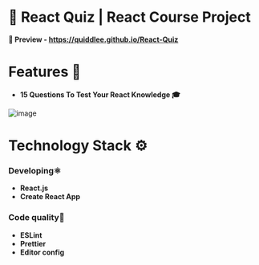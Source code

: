 # **🫶 React Quiz | React Course Project**

**👀 Preview - https://quiddlee.github.io/React-Quiz**

# Features 🚀
- **15 Questions To Test Your React Knowledge 🎓**

![image](https://github.com/Quiddlee/React-Quiz/assets/114234698/80c65cee-1aac-448c-8a78-7d109be41445)

# Technology Stack ⚙️
### **Developing⚛️**
- **React.js**
- **Create React App**

### **Code quality🧹**
- **ESLint**
- **Prettier**
- **Editor config**
